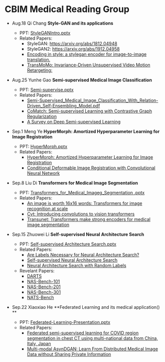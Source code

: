 # CBIM Medical Reading Group

*  Aug.18	Qi Chang **Style-GAN and its applications**  
    *  PPT: [StyleGANIntro.pptx](https://github.com/cbim-medical-group/cbim-wiki/files/7051075/StyleGANIntro.pptx)
    *  Related Papers: 
        *   StyleGAN: https://arxiv.org/abs/1812.04948
        *   StyleGAN2: https://arxiv.org/abs/1912.04958
        *   [Encoding in style: a stylegan encoder for image-to-image translation.](https://openaccess.thecvf.com/content/CVPR2021/papers/Richardson_Encoding_in_Style_A_StyleGAN_Encoder_for_Image-to-Image_Translation_CVPR_2021_paper.pdf)
        *   [TransMoMo: Invariance-Driven Unsupervised Video Motion Retargeting:](https://openaccess.thecvf.com/content_CVPR_2020/html/Yang_TransMoMo_Invariance-Driven_Unsupervised_Video_Motion_Retargeting_CVPR_2020_paper.html)

*  Aug.25	Yunhe Gao **Semi-supervised Medical Image Classification**  
    *  PPT: [Semi-supervise.pptx](https://github.com/cbim-medical-group/cbim-wiki/files/7051155/Semi-supervise.pptx)
    *  Related Papers: 
        *   [Semi-Supervised_Medical_Image_Classification_With_Relation-Driven_Self-Ensembling_Model.pdf](https://github.com/cbim-medical-group/cbim-wiki/files/7051107/Semi-Supervised_Medical_Image_Classification_With_Relation-Driven_Self-Ensembling_Model.pdf)
        *   [CoMatch: Semi-supervised Learning with Contrastive Graph Regularization](https://arxiv.org/pdf/2011.11183.pdf)
        *   [A Survey on Deep Semi-supervised Learning](https://arxiv.org/pdf/2103.00550.pdf)

*  Sep.1	 Meng Ye **HyperMorph: Amortized Hyperparameter Learning for Image Registration**  
    *  PPT: [HyperMorph.pptx](https://github.com/cbim-medical-group/cbim-wiki/files/7132088/HyperMorph.pptx)
    *  Related Papers: 
        *   [HyperMorph: Amortized Hyperparameter Learning for Image Registration](https://arxiv.org/pdf/2101.01035.pdf)
        *   [Conditional Deformable Image Registration with Convolutional Neural Network](https://arxiv.org/pdf/2106.12673.pdf)
*  Sep.8	 Liu Di **Transformers for Medical Image Segmentation**  
    *  PPT: [Transformers_for_Medical_Imageg_Segmentation .pptx](https://github.com/cbim-medical-group/cbim-wiki/files/7133233/Transformers_for_Medical_Imageg_Segmentation.pptx)
    *  Related Papers: 
        *   [An image is worth 16x16 words: Transformers for image recognition at scale](https://arxiv.org/pdf/2010.11929.pdf)
        *   [Cvt: Introducing convolutions to vision transformers](https://arxiv.org/pdf/2103.15808.pdf)
        *   [Transunet: Transformers make strong encoders for medical image segmentation](https://arxiv.org/pdf/2102.04306.pdf)

*  Sep.15  Zhuowei Li **Self-supervised Neural Architecture Search**  
    *  PPT: [Self-supervised Architecture Search.pptx](https://github.com/cbim-medical-group/cbim-wiki/files/7164679/Self-supervised.Architecture.Search.pptx)
    *  Related Papers: 
        *   [Are Labels Necessary for Neural Architecture Search?](https://arxiv.org/pdf/2003.12056.pdf)
        *   [Self-supervised Neural Architecture Search](https://arxiv.org/pdf/2007.01500.pdf)
        *   [Neural Architecture Search with Random Labels](https://arxiv.org/pdf/2101.11834.pdf)
    *  Revelant Papers:
        *   [DARTS](https://arxiv.org/pdf/1806.09055.pdf)
        *   [NAS-Bench-101](https://arxiv.org/pdf/1902.09635.pdf)
        *   [NAS-Bench-201](https://arxiv.org/pdf/2001.00326.pdf)
        *   [NAS-Bench-301](https://arxiv.org/pdf/2008.09777.pdf)
        *   [NATS-Bench](https://arxiv.org/pdf/2009.00437.pdf)

*  Sep.22  Xiaoxiao He **Federated Learning and its medical application()
**
   *  PPT: [Federated-Learning-Presentation.pptx](https://github.com/cbim-medical-group/cbim-wiki/files/7211807/Federated-Learning-Presentation.pptx)
   *  Related Papers:
      *  [Federated semi-supervised learning for COVID region segmentation in chest CT using multi-national data from China, Italy, Japan](https://arxiv.org/abs/2011.11750)
      *  [Multi-modal AsynDGAN: Learn From Distributed Medical Image Data without Sharing Private Information](https://arxiv.org/abs/2012.08604)

      


